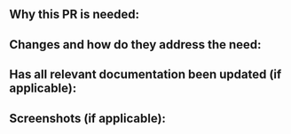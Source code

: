 ## Why this PR is needed:

## Changes and how do they address the need:

## Has all relevant documentation been updated (if applicable):

## Screenshots (if applicable):
